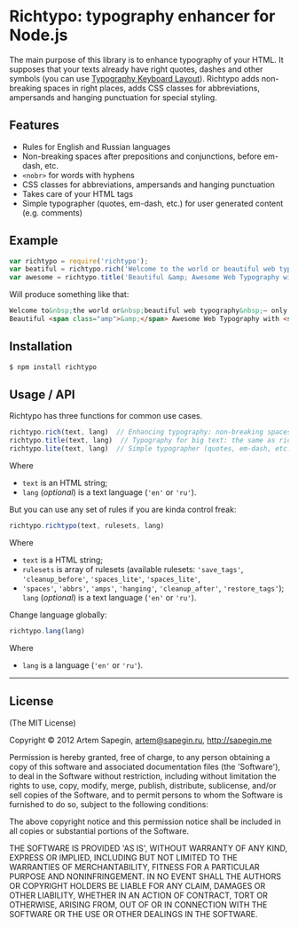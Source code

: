 # Richtypo: typography enhancer for Node.js

The main purpose of this library is to enhance typography of your HTML. It supposes that your texts already have right
quotes, dashes and other symbols (you can use [Typography Keyboard Layout](http://ilyabirman.net/typography-layout/)).
Richtypo adds non-breaking spaces in right places, adds CSS classes for abbreviations, ampersands and hanging
punctuation for special styling.


## Features

- Rules for English and Russian languages
- Non-breaking spaces after prepositions and conjunctions, before em-dash, etc.
- `<nobr>` for words with hyphens
- CSS classes for abbreviations, ampersands and hanging punctuation
- Takes care of your HTML tags
- Simple typographer (quotes, em-dash, etc.) for user generated content (e.g. comments)


## Example

```javascript
var richtypo = require('richtypo');
var beatiful = richtypo.rich('Welcome to the world or beautiful web typography — only with Richtypo.');
var awesome = richtypo.title('Beautiful &amp; Awesome Web Typography with “Richtypo”');
```

Will produce something like that:

```html
Welcome to&nbsp;the world or&nbsp;beautiful web typography&nbsp;— only with Richtypo.
Beautiful <span class="amp">&amp;</span> Awesome Web Typography with <span class="slaquo"> </span> <span class="hlaquo">“</span>Richtypo”'
```


## Installation

```bash
$ npm install richtypo
```


## Usage / API

Richtypo has three functions for common use cases.

```javascript
richtypo.rich(text, lang)  // Enhancing typography: non-breaking spaces, abbreviations
richtypo.title(text, lang)  // Typography for big text: the same as rich + ampersands and hanging punctuation
richtypo.lite(text, lang)  // Simple typographer (quotes, em-dash, etc.) for user generated content (e.g. comments)
```

Where
- `text` is an HTML string;
- `lang` (_optional_) is a text language (`'en'` or `'ru'`).

But you can use any set of rules if you are kinda control freak:

```javascript
richtypo.richtypo(text, rulesets, lang)
```

Where
- `text` is a HTML string;
- `rulesets` is array of rulesets (available rulesets: `'save_tags'`, `'cleanup_before'`, `'spaces_lite'`, `'spaces_lite'`,
- `'spaces'`, `'abbrs'`, `'amps'`, `'hanging'`, `'cleanup_after'`, `'restore_tags'`);
`lang` (_optional_) is a text language (`'en'` or `'ru'`).

Change language globally:

```javascript
richtypo.lang(lang)
```

Where
- `lang` is a language (`'en'` or `'ru'`).



---

## License 

(The MIT License)

Copyright © 2012 Artem Sapegin, artem@sapegin.ru, http://sapegin.me

Permission is hereby granted, free of charge, to any person obtaining
a copy of this software and associated documentation files (the
'Software'), to deal in the Software without restriction, including
without limitation the rights to use, copy, modify, merge, publish,
distribute, sublicense, and/or sell copies of the Software, and to
permit persons to whom the Software is furnished to do so, subject to
the following conditions:

The above copyright notice and this permission notice shall be
included in all copies or substantial portions of the Software.

THE SOFTWARE IS PROVIDED 'AS IS', WITHOUT WARRANTY OF ANY KIND,
EXPRESS OR IMPLIED, INCLUDING BUT NOT LIMITED TO THE WARRANTIES OF
MERCHANTABILITY, FITNESS FOR A PARTICULAR PURPOSE AND NONINFRINGEMENT.
IN NO EVENT SHALL THE AUTHORS OR COPYRIGHT HOLDERS BE LIABLE FOR ANY
CLAIM, DAMAGES OR OTHER LIABILITY, WHETHER IN AN ACTION OF CONTRACT,
TORT OR OTHERWISE, ARISING FROM, OUT OF OR IN CONNECTION WITH THE
SOFTWARE OR THE USE OR OTHER DEALINGS IN THE SOFTWARE.
